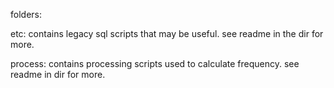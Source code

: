 folders:

etc: contains legacy sql scripts that may be useful. see readme in the dir for more.  

process: contains processing scripts used to calculate frequency. see readme in dir for more.     